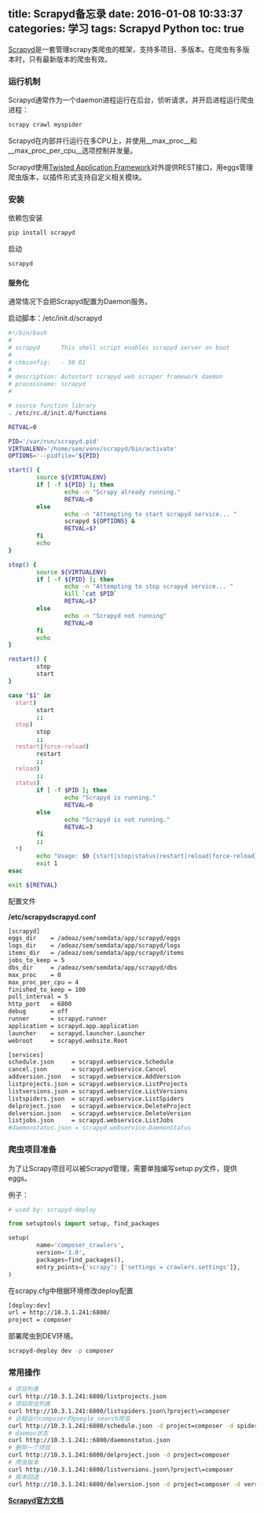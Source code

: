 title: Scrapyd备忘录
date: 2016-01-08 10:33:37
categories: 学习
tags: Scrapyd Python
toc: true
---

[Scrapyd](http://scrapyd.readthedocs.org/en/latest/index.html)是一套管理scrapy类爬虫的框架，支持多项目、多版本。在爬虫有多版本时，只有最新版本的爬虫有效。

### 运行机制

Scrapyd通常作为一个daemon进程运行在后台，侦听请求，并开启进程运行爬虫进程：

``` Bash
scrapy crawl myspider
```

Scrapyd在内部并行运行在多CPU上，并使用__max_proc__和__max_proc_per_cpu__选项控制并发量。

Scrapyd使用[Twisted Application Framework](http://twistedmatrix.com/documents/current/core/howto/application.html)对外提供REST接口，用eggs管理爬虫版本，以插件形式支持自定义相关模块。

### 安装

依赖包安装

``` Bash
pip install scrapyd
```

启动

``` Bash
scrapyd
```

#### 服务化

通常情况下会把Scrapyd配置为Daemon服务。

启动脚本：/etc/init.d/scrapyd

``` Bash
#!/bin/bash
#
# scrapyd      This shell script enables scrapyd server on boot
#
# chkconfig:   - 50 01
#
# description: Autostart scrapyd web scraper framework daemon
# processname: scrapyd
#

# source function library
. /etc/rc.d/init.d/functions

RETVAL=0

PID='/var/run/scrapyd.pid'
VIRTUALENV='/home/sem/venv/scrapyd/bin/activate'
OPTIONS='--pidfile='${PID}

start() {
        source ${VIRTUALENV}
        if [ -f ${PID} ]; then
                echo -n "Scrapy already running."
                RETVAL=0
        else
                echo -n "Attempting to start scrapyd service... "
                scrapyd ${OPTIONS} &
                RETVAL=$?
        fi
        echo
}

stop() {
        source ${VIRTUALENV}
        if [ -f ${PID} ]; then
                echo -n "Attempting to stop scrapyd service... "
                kill `cat $PID`
                RETVAL=$?
        else
                echo -n "Scrapyd not running"
                RETVAL=0
        fi
        echo
}

restart() {
        stop
        start
}

case "$1" in
  start)
        start
        ;;
  stop)
        stop
        ;;
  restart|force-reload)
        restart
        ;;
  reload)
        ;;
  status)
        if [ -f $PID ]; then
                echo "Scrapyd is running."
                RETVAL=0
        else
                echo "Scrapyd is not running."
                RETVAL=3
        fi
        ;;
  *)
        echo "Usage: $0 {start|stop|status|restart|reload|force-reload}"
        exit 1
esac

exit ${RETVAL}
```

配置文件

__/etc/scrapydscrapyd.conf__

``` Bash
[scrapyd]
eggs_dir    = /adeaz/sem/semdata/app/scrapyd/eggs
logs_dir    = /adeaz/sem/semdata/app/scrapyd/logs
items_dir   = /adeaz/sem/semdata/app/scrapyd/items
jobs_to_keep = 5
dbs_dir     = /adeaz/sem/semdata/app/scrapyd/dbs
max_proc    = 0
max_proc_per_cpu = 4
finished_to_keep = 100
poll_interval = 5
http_port   = 6800
debug       = off
runner      = scrapyd.runner
application = scrapyd.app.application
launcher    = scrapyd.launcher.Launcher
webroot     = scrapyd.website.Root

[services]
schedule.json     = scrapyd.webservice.Schedule
cancel.json       = scrapyd.webservice.Cancel
addversion.json   = scrapyd.webservice.AddVersion
listprojects.json = scrapyd.webservice.ListProjects
listversions.json = scrapyd.webservice.ListVersions
listspiders.json  = scrapyd.webservice.ListSpiders
delproject.json   = scrapyd.webservice.DeleteProject
delversion.json   = scrapyd.webservice.DeleteVersion
listjobs.json     = scrapyd.webservice.ListJobs
#daemonstatus.json = scrapyd.webservice.DaemonStatus
```

### 爬虫项目准备

为了让Scrapy项目可以被Scrapyd管理，需要单独编写setup.py文件，提供eggs。

例子：

``` Python
# used by: scrapyd-deploy

from setuptools import setup, find_packages

setup(
        name='composer_crawlers',
        version='1.0',
        packages=find_packages(),
        entry_points={'scrapy': ['settings = crawlers.settings']},
)
```

在scrapy.cfg中根据环境修改deploy配置

``` Bash
[deploy:dev]
url = http://10.3.1.241:6800/
project = composer
```

部署爬虫到DEV环境。

``` Bash
scrapyd-deploy dev -p composer
```

### 常用操作

``` Bash
# 项目列表
curl http://10.3.1.241:6800/listprojects.json
# 项目爬虫列表
curl http://10.3.1.241:6800/listspiders.json\?project\=composer
# 远程运行composer的google_search爬虫
curl http://10.3.1.241:6800/schedule.json -d project=composer -d spider=google_search -d query=Test
# daemon状态
curl http://10.3.1.241::6800/daemonstatus.json
# 删除一个项目
curl http://10.3.1.241:6800/delproject.json -d project=composer
# 爬虫版本
curl http://10.3.1.241:6800/listversions.json\?project\=composer
# 版本回退
curl http://10.3.1.241:6800/delversion.json -d project=composer -d version=1452134448
```

__[Scrapyd官方文档](http://scrapyd.readthedocs.org/en/latest/index.html)__
